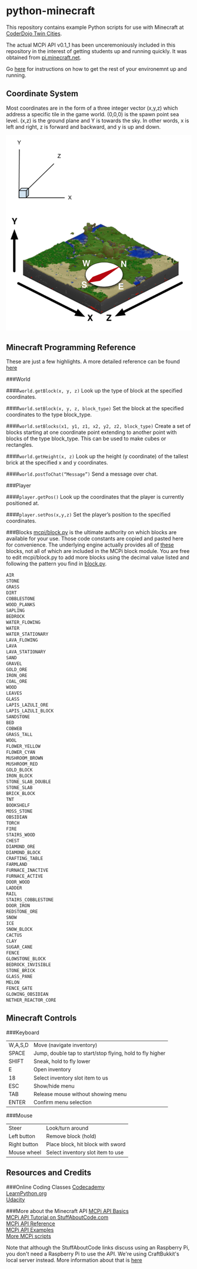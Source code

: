 python-minecraft
================

This repository contains example Python scripts for use with Minecraft at [CoderDojo Twin Cities](http://www.coderdojotc.org/).

The actual MCPi API v0.1_1 has been unceremoniously included in this repository in the interest of getting students up and running quickly. It was obtained from [pi.minecraft.net](http://pi.minecraft.net/).

Go [here](/SETUP_README.md) for instructions on how to get the rest of your environemnt up and running.

Coordinate System
------------------
Most coordinates are in the form of a three integer vector (x,y,z) which address a specific tile in the game world. (0,0,0) is the spawn point sea level. (x,z) is the ground plane and Y is towards the sky. In other words, x is left and right, z is forward and backward, and y is up and down.

![Minecraft's odd x-y-z coordinate system](/ignoreme/coordinates.png)

Minecraft Programming Reference
--------------------------------

These are just a few highlights. A more detailed reference can be found [here](http://www.stuffaboutcode.com/p/minecraft-api-reference.html)

###World

####`world.getBlock(x, y, z)`
Look up the type of block at the specified coordinates.

####`world.setBlock(x, y, z, block_type)`
Set the block at the specified coordinates to the type block_type.

####`world.setBlocks(x1, y1, z1, x2, y2, z2, block_type)`
Create a set of blocks starting at one coordinate point extending to another point with blocks of the type block_type. This can be used to make cubes or rectangles.

####`world.getHeight(x, z)`
Look up the height (y coordinate) of the tallest brick at the specified x and y coordinates.

####`world.postToChat(“Message”)`
Send a message over chat.

###Player

####`player.getPos()`
Look up the coordinates that the player is currently positioned at.

####`player.setPos(x,y,z)`
Set the player’s position to the specified coordinates.

###Blocks
[mcpi/block.py](https://github.com/sarahhagstrom/python-minecraft/blob/master/mcpi/block.py) is the ultimate authority on which blocks are available for your use. Those code constants are copied and pasted here for convenience. The underlying engine actually provides all of [these](http://minecraft.gamepedia.com/Data_values_(Pocket_Edition)) blocks, not all of which are included in the MCPi block module. You are free to edit mcpi/block.py to add more blocks using the decimal value listed and following the pattern you find in [block.py](https://github.com/sarahhagstrom/python-minecraft/blob/master/mcpi/block.py).

    AIR
    STONE
    GRASS
    DIRT
    COBBLESTONE
    WOOD_PLANKS
    SAPLING
    BEDROCK
    WATER_FLOWING
    WATER
    WATER_STATIONARY
    LAVA_FLOWING
    LAVA
    LAVA_STATIONARY
    SAND
    GRAVEL
    GOLD_ORE
    IRON_ORE
    COAL_ORE
    WOOD
    LEAVES
    GLASS
    LAPIS_LAZULI_ORE
    LAPIS_LAZULI_BLOCK
    SANDSTONE
    BED
    COBWEB
    GRASS_TALL
    WOOL
    FLOWER_YELLOW
    FLOWER_CYAN
    MUSHROOM_BROWN
    MUSHROOM_RED
    GOLD_BLOCK
    IRON_BLOCK
    STONE_SLAB_DOUBLE
    STONE_SLAB
    BRICK_BLOCK
    TNT
    BOOKSHELF
    MOSS_STONE
    OBSIDIAN
    TORCH
    FIRE
    STAIRS_WOOD
    CHEST
    DIAMOND_ORE
    DIAMOND_BLOCK
    CRAFTING_TABLE
    FARMLAND
    FURNACE_INACTIVE
    FURNACE_ACTIVE
    DOOR_WOOD
    LADDER
    RAIL
    STAIRS_COBBLESTONE
    DOOR_IRON
    REDSTONE_ORE
    SNOW
    ICE
    SNOW_BLOCK
    CACTUS
    CLAY
    SUGAR_CANE
    FENCE
    GLOWSTONE_BLOCK
    BEDROCK_INVISIBLE
    STONE_BRICK
    GLASS_PANE
    MELON
    FENCE_GATE
    GLOWING_OBSIDIAN
    NETHER_REACTOR_CORE

Minecraft Controls
------------------

###Keyboard
<table><tbody>
<tr><td>W,A,S,D</td><td>Move (navigate inventory)</td></tr>
<tr><td>SPACE</td><td>Jump, double tap to start/stop flying, hold to fly higher</td></tr>
<tr><td>SHIFT</td><td>Sneak, hold to fly lower</td></tr>
<tr><td>E</td><td>Open inventory</td></tr>
<tr><td>18</td><td>Select inventory slot item to us</td></tr>
<tr><td>ESC</td><td>Show/hide menu</td></tr>
<tr><td>TAB</td><td>Release mouse without showing menu</td></tr>
<tr><td>ENTER</td><td>Confirm menu selection</td></tr>
</tbody></table>

###Mouse
<table><tbody>
<tr><td>Steer</td><td>Look/turn around</td></tr>
<tr><td>Left button</td><td>Remove block (hold)</td></tr>
<tr><td>Right button</td><td>Place block, hit block with sword</td></tr>
<tr><td>Mouse wheel</td><td>Select inventory slot item to use</td></tr>
</tbody></table>

Resources and Credits
----------------------

###Online Coding Classes
[Codecademy](http://www.codecademy.com/)<br>
[LearnPython.org](http://www.learnpython.org/)<br>
[Udacity](https://www.udacity.com/)<br>

###More about the Minecraft API
[MCPi API Basics](http://www.stuffaboutcode.com/2013/01/raspberry-pi-minecraft-api-basics.html)<br>
[MCPi API Tutorial on StuffAboutCode.com](http://www.stuffaboutcode.com/2013/04/minecraft-pi-edition-api-tutorial.html)<br>
[MCPi API Reference](http://www.stuffaboutcode.com/p/minecraft-api-reference.html)<br>
[MCPi API Examples](http://www.stuffaboutcode.com/2013/02/raspberry-pi-minecraft-install.html)<br>
[More MCPi scripts](https://github.com/brooksc/mcpipy)<br>

Note that although the StuffAboutCode links discuss using an Raspberry Pi, you don't need a Raspberry Pi to use the API. We're using CraftBukkit's local server instead. More information about that is [here](/SETUP_README.md)

